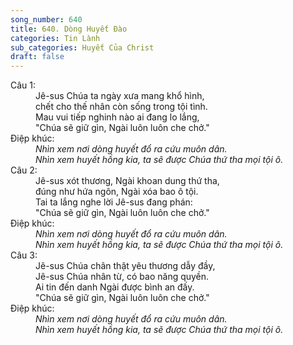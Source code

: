 ```yaml
---
song_number: 640
title: 640. Dòng Huyết Đào
categories: Tin Lành
sub_categories: Huyết Của Christ
draft: false
---
```

<dl><dt>Câu 1:</dt><dd data-verse="1">Jê-sus Chúa ta ngày xưa mang khổ hình, <br/>chết cho thế nhân còn sống trong tội tình. <br/>Mau vui tiếp nghinh nào ai đang lo lắng, <br/>"Chúa sẽ giữ gìn, Ngài luôn luôn che chở." </dd><dt>Điệp khúc:</dt><dd data-chorus="1"><em>Nhìn xem nơi dòng huyết đổ ra cứu muôn dân. <br/>Nhìn xem huyết hồng kia, ta sẽ được Chúa thứ tha mọi tội ô. </em></dd><dt>Câu 2:</dt><dd data-verse="2">Jê-sus xót thương, Ngài khoan dung thứ tha, <br/>đúng như hứa ngôn, Ngài xóa bao ô tội. <br/>Tai ta lắng nghe lời Jê-sus đang phán: <br/>"Chúa sẽ giữ gìn, Ngài luôn luôn che chở." </dd><dt>Điệp khúc:</dt><dd data-chorus="1"><em>Nhìn xem nơi dòng huyết đổ ra cứu muôn dân. <br/>Nhìn xem huyết hồng kia, ta sẽ được Chúa thứ tha mọi tội ô. </em></dd><dt>Câu 3:</dt><dd data-verse="3">Jê-sus Chúa chân thật yêu thương dẫy đầy, <br/>Jê-sus Chúa nhân từ, có bao năng quyền. <br/>Ai tin đến danh Ngài được bình an đấy. <br/>"Chúa sẽ giữ gìn, Ngài luôn luôn che chở." </dd><dt>Điệp khúc:</dt><dd data-chorus="1"><em>Nhìn xem nơi dòng huyết đổ ra cứu muôn dân. <br/>Nhìn xem huyết hồng kia, ta sẽ được Chúa thứ tha mọi tội ô. </em></dd></dl>